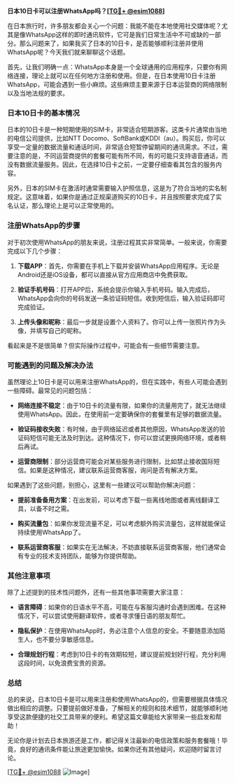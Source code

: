 **日本10日卡可以注册WhatsApp吗？[[TG💪+ @esim1088](https://t.me/s/esim1088)]**

在日本旅行时，许多朋友都会关心一个问题：我能不能在本地使用社交媒体呢？尤其是像WhatsApp这样的即时通讯软件，它可是我们日常生活中不可或缺的一部分。那么问题来了，如果我买了日本的10日卡，是否能够顺利注册并使用WhatsApp呢？今天我们就来聊聊这个话题。

首先，让我们明确一点：WhatsApp本身是一个全球通用的应用程序，只要你有网络连接，理论上就可以在任何地方注册和使用。但是，在日本使用10日卡注册WhatsApp，可能会遇到一些小麻烦。这些麻烦主要来源于日本运营商的网络限制以及当地法规的要求。

### 日本10日卡的基本情况

日本的10日卡是一种短期使用的SIM卡，非常适合短期游客。这类卡片通常由当地的电信公司提供，比如NTT Docomo、SoftBank或KDDI（au）。购买后，你可以享受一定量的数据流量和通话时间，非常适合短暂停留期间的通讯需求。不过，需要注意的是，不同运营商提供的套餐可能有所不同，有的可能只支持语音通话，而没有数据流量服务。因此，在选择10日卡之前，一定要仔细查看其包含的服务内容。

另外，日本的SIM卡在激活时通常需要输入护照信息，这是为了符合当地的实名制规定。这意味着，如果你是通过正规渠道购买的10日卡，并且按照要求完成了实名认证，那么理论上是可以正常使用的。

### 注册WhatsApp的步骤

对于初次使用WhatsApp的朋友来说，注册过程其实非常简单。一般来说，你需要完成以下几个步骤：

1. **下载APP**：首先，你需要在手机上下载并安装WhatsApp应用程序。无论是Android还是iOS设备，都可以直接从官方应用商店中免费获取。

2. **验证手机号码**：打开APP后，系统会提示你输入手机号码。输入完成后，WhatsApp会向你的号码发送一条验证码短信。收到短信后，输入验证码即可完成验证。

3. **上传头像和昵称**：最后一步就是设置个人资料了。你可以上传一张照片作为头像，并填写自己的昵称。

看起来是不是很简单？但实际操作过程中，可能会有一些细节需要注意。

### 可能遇到的问题及解决办法

虽然理论上10日卡是可以用来注册WhatsApp的，但在实践中，有些人可能会遇到一些障碍。最常见的问题包括：

- **网络连接不稳定**：由于10日卡的流量有限，如果你的流量用完了，就无法继续使用WhatsApp。因此，在使用前一定要确保你的套餐里有足够的数据流量。
  
- **验证码接收失败**：有时候，由于网络延迟或者其他原因，WhatsApp发送的验证码短信可能无法及时到达。这种情况下，你可以尝试更换网络环境，或者稍后再试。

- **运营商限制**：部分运营商可能会对某些服务进行限制，比如禁止接收国际短信。如果是这种情况，建议联系运营商客服，询问是否有解决方案。

如果遇到了这些问题，别担心，这里有一些建议可以帮助你解决问题：

- **提前准备备用方案**：在出发前，可以考虑下载一些离线地图或者离线翻译工具，以备不时之需。
  
- **购买流量包**：如果你发现流量不足，可以考虑额外购买流量包，这样就能保证持续使用WhatsApp了。

- **联系运营商客服**：如果实在无法解决，不妨直接联系运营商客服，他们通常会有专业的技术支持团队，能够为你提供帮助。

### 其他注意事项

除了上述提到的技术性问题外，还有一些其他事项需要大家注意：

- **语言障碍**：如果你的日语水平不高，可能在与客服沟通时会遇到困难。在这种情况下，可以尝试使用翻译软件，或者寻求懂日语的朋友帮忙。

- **隐私保护**：在使用WhatsApp时，务必注意个人信息的安全。不要随意添加陌生人，也不要分享敏感信息。

- **合理规划行程**：考虑到10日卡的有效期较短，建议提前规划好行程，充分利用这段时间，以免浪费宝贵的资源。

### 总结

总的来说，日本10日卡是可以用来注册和使用WhatsApp的，但需要根据具体情况做出相应的调整。只要提前做好准备，了解相关的规则和技术细节，就能够顺利地享受这款便捷的社交工具带来的便利。希望这篇文章能给大家带来一些启发和帮助！

无论你是计划去日本旅游还是工作，都记得关注最新的电信政策和服务套餐哦！毕竟，良好的通讯条件能让旅途更加愉快。如果你还有其他疑问，欢迎随时留言讨论。

[[TG💪+ @esim1088](https://t.me/s/esim1088) ![Image](https://i.postimg.cc/4NQfJmqS/Snipaste-2025-05-13-00-14-12.png)]